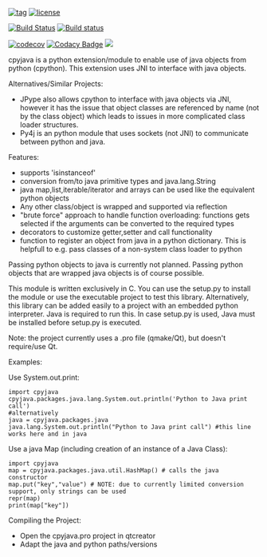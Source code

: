 [![tag](https://img.shields.io/github/tag/m-g-90/cpyjava.svg)](https://github.com/m-g-90/cpyjava/releases) [![license](https://img.shields.io/github/license/m-g-90/cpyjava.svg)](https://github.com/m-g-90/cpyjava/blob/master/License.md)

[![Build Status](https://travis-ci.org/m-g-90/cpyjava.svg?branch=master)](https://travis-ci.org/m-g-90/cpyjava) [![Build status](https://ci.appveyor.com/api/projects/status/ce7afnnx892q5rl0/branch/master?svg=true)](https://ci.appveyor.com/project/m-g-90/cpyjava/branch/master) 

[![codecov](https://codecov.io/gh/m-g-90/cpyjava/branch/master/graph/badge.svg)](https://codecov.io/gh/m-g-90/cpyjava)  [![Codacy Badge](https://api.codacy.com/project/badge/Grade/2410def413924018a31c088d65ff5e5e)](https://www.codacy.com/app/m-g-90/cpyjava?utm_source=github.com&amp;utm_medium=referral&amp;utm_content=m-g-90/cpyjava&amp;utm_campaign=Badge_Grade) ![](https://scan.coverity.com/projects/13312/badge.svg)


cpyjava is a python extension/module to enable use of java objects from python (cpython). This extension uses JNI to interface with java objects. 

Alternatives/Similar Projects:
  - JPype also allows cpython to interface with java objects via JNI, however it has the issue that object classes are referenced by name (not by the class object) which leads to issues in more complicated class loader structures.
  - Py4j is an python module that uses sockets (not JNI) to communicate between python and java.

Features:
  - supports 'isinstanceof'
  - conversion from/to java primitive types and java.lang.String
  - java map,list,iterable/iterator and arrays can be used like the equivalent python objects
  - Any other class/object is wrapped and supported via reflection 
  - "brute force" approach to handle function overloading: functions gets selected if the arguments can be converted to the required types
  - decorators to customize getter,setter and call functionality
  - function to register an object from java in a python dictionary. This is helpfull to e.g. pass classes of a non-system class loader to python
  
Passing python objects to java is currently not planned. Passing python objects that are wrapped java objects is of course possible.

This module is written exclusively in C. You can use the setup.py to install the module or use the executable project to test this library. Alternatively, this library can be added easily to a project with an embedded python interpreter. Java is required to run this. In case setup.py is used, Java must be installed before setup.py is executed.

Note: the project currently uses a .pro file (qmake/Qt), but doesn't require/use Qt.

Examples:


  Use System.out.print:
    
    import cpyjava
    cpyjava.packages.java.lang.System.out.println('Python to Java print call')
    #alternatively
    java = cpyjava.packages.java
    java.lang.System.out.println("Python to Java print call") #this line works here and in java
    
    
 Use a java Map (including creation of an instance of a Java Class):
    
    import cpyjava
    map = cpyjava.packages.java.util.HashMap() # calls the java constructor
    map.put("key","value") # NOTE: due to currently limited conversion support, only strings can be used
    repr(map)
    print(map["key"])

  
Compiling the Project:
  - Open the cpyjava.pro project in qtcreator
  - Adapt the java and python paths/versions 
   

